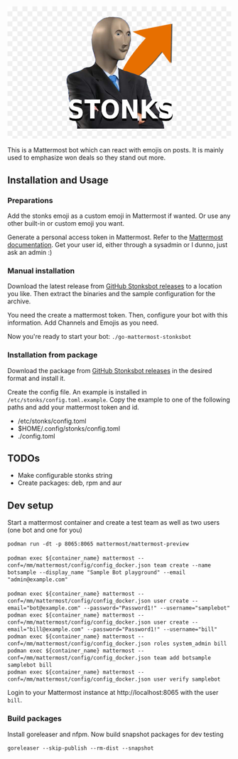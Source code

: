 ![Stonks](img/stonks.jpg)

This is a Mattermost bot which can react with emojis on posts. It is mainly used to
emphasize won deals so they stand out more.

## Installation and Usage

### Preparations

Add the stonks emoji as a custom emoji in Mattermost if wanted. Or use any other built-in or custom emoji you want.

Generate a personal access token in Mattermost. Refer to the [Mattermost documentation](https://docs.mattermost.com/developer/personal-access-tokens.html#contents).
Get your user id, either through a sysadmin or I dunno, just ask an admin :)

### Manual installation

Download the latest release from [GitHub Stonksbot releases](https://github.com/StonkBot/go-mattermost-stonkbot/releases/latest)
to a location you like. Then extract the binaries and the sample configuration for the archive.

You need the create a mattermost token. Then, configure your bot with this information. Add Channels and Emojis as you need.

Now you're ready to start your bot: `./go-mattermost-stonksbot`

### Installation from package

Download the package from [GitHub Stonksbot releases](https://github.com/StonkBot/go-mattermost-stonkbot/releases/latest)
in the desired format and install it.

Create the config file. An example is installed in `/etc/stonks/config.toml.example`.
Copy the example to one of the following paths and add your mattermost token and id.

* /etc/stonks/config.toml
* $HOME/.config/stonks/config.toml
* ./config.toml


## TODOs

* Make configurable stonks string
* Create packages: deb, rpm and aur

## Dev setup

Start a mattermost container and create a test team as well as two users (one bot and one for you)


```
podman run -dt -p 8065:8065 mattermost/mattermost-preview

podman exec ${container_name} mattermost --conf=/mm/mattermost/config/config_docker.json team create --name botsample --display_name "Sample Bot playground" --email "admin@example.com"

podman exec ${container_name} mattermost --conf=/mm/mattermost/config/config_docker.json user create --email="bot@example.com" --password="Password1!" --username="samplebot"
podman exec ${container_name} mattermost --conf=/mm/mattermost/config/config_docker.json user create --email="bill@example.com" --password="Password1!" --username="bill"
podman exec ${container_name} mattermost --conf=/mm/mattermost/config/config_docker.json roles system_admin bill
podman exec ${container_name} mattermost --conf=/mm/mattermost/config/config_docker.json team add botsample samplebot bill
podman exec ${container_name} mattermost --conf=/mm/mattermost/config/config_docker.json user verify samplebot
```

Login to your Mattermost instance at http://localhost:8065 with the user `bill`.


### Build packages

Install goreleaser and nfpm. Now build snapshot packages for dev testing

```
goreleaser --skip-publish --rm-dist --snapshot
```
